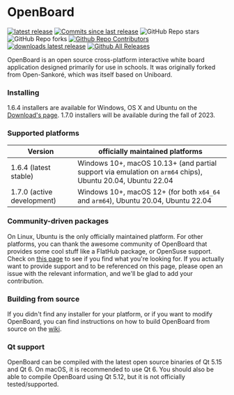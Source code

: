 # OpenBoard
[![latest release](https://img.shields.io/github/v/release/OpenBoard-org/openboard.svg)]()
[![Commits since last release](https://img.shields.io/github/commits-since/OpenBoard-org/openboard/v1.6.4/dev)]()
![GitHub Repo stars](https://img.shields.io/github/stars/OpenBoard-org/openboard)
![GitHub Repo forks](https://img.shields.io/github/forks/OpenBoard-org/openboard)
[![Github Repo Contributors](https://img.shields.io/github/contributors/OpenBoard-org/openboard.svg)]()
[![downloads latest release](https://img.shields.io/github/downloads/OpenBoard-org/openboard/v1.6.4/total)]()
[![Github All Releases](https://img.shields.io/github/downloads/OpenBoard-org/OpenBoard/total.svg)]()

OpenBoard is an open source cross-platform interactive white board application designed primarily for use in schools. It was originally forked from Open-Sankoré, which was itself based on Uniboard.

### Installing
1.6.4 installers are available for Windows, OS X and Ubuntu on the [Download's page](https://github.com/OpenBoard-org/OpenBoard/wiki/Downloads). 1.7.0 installers will be available during the fall of 2023.

### Supported platforms 

| Version   | officially maintained platforms | 
|------------|--------------------------------------------------------|
| 1.6.4 (latest stable)     | Windows 10+, macOS 10.13+ (and partial support via emulation on `arm64` chips), Ubuntu 20.04, Ubuntu 22.04  |
| 1.7.0 (active development)     | Windows 10+, macOS 12+ (for both `x64_64` and `arm64`), Ubuntu 20.04, Ubuntu 22.04 |

### Community-driven packages
On Linux, Ubuntu is the only officially maintained platform. For other platforms, you can thank the awesome community of OpenBoard that provides some cool stuff like a FlatHub package, or OpenSuse support. Check on [this page](https://github.com/OpenBoard-org/OpenBoard/wiki/Downloads) to see if you find what you're looking for. If you actually want to provide support and to be referenced on this page, please open an issue with the relevant information, and we'll be glad to add your contribution.

### Building from source
If you didn't find any installer for your platform, or if you want to modify OpenBoard, you can find instructions on how to build OpenBoard from source on the [wiki](https://github.com/OpenBoard-org/OpenBoard/wiki/Build-OpenBoard-from-source).

### Qt support
OpenBoard can be compiled with the latest open source binaries of Qt 5.15 and Qt 6. On macOS, it is recommended to use Qt 6. You should also be able to compile OpenBoard using Qt 5.12, but it is not officially tested/supported.
